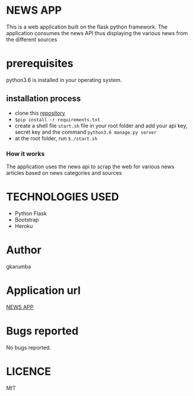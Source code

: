 # NEWS APP

This is a web application built on the flask python framework. The application consumes the news API thus displaying the various news from the different sources
# prerequisites

python3.6 is installed in your operating system.

## installation process

* clone this [repository](https://github.com/gkarumba/NEWS-API.git)
* ```$pip install -r requirements.txt```
* create a shell file ```start.sh``` file in your root folder and add your api key, secret key and the command ```python3.6 manage.py server```
* at the root folder, run ```$./start.sh```


### How it works

The application uses the news api to scrap the web for various news articles based on news categories and sources


# TECHNOLOGIES USED

* Python Flask
* Bootstrap
* Heroku

# Author

gkarumba

# Application url

[NEWS APP](https://github.com/gkarumba/NEWS-API)

# Bugs reported

No bugs reported.

# LICENCE
MIT
